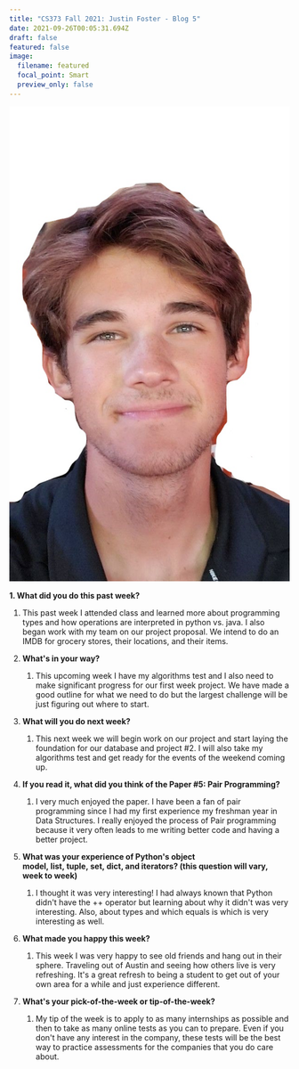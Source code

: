 ```yaml
---
title: "CS373 Fall 2021: Justin Foster - Blog 5"
date: 2021-09-26T00:05:31.694Z
draft: false
featured: false
image:
  filename: featured
  focal_point: Smart
  preview_only: false
---
```

![](selfie-2-_li.jpg)

 <!--StartFragment-->

   **1. What did you do this past week?**

1. This past week I attended class and learned more about programming types and how operations are interpreted in python vs. java. I also began work with my team on our project proposal. We intend to do an IMDB for grocery stores, their locations, and their items.
2. **What's in your way?**

   1. This upcoming week I have my algorithms test and I also need to make significant progress for our first week project. We have made a good outline for what we need to do but the largest challenge will be just figuring out where to start.
3. **What will you do next week?**

   1. This next week we will begin work on our project and start laying the foundation for our database and project #2. I will also take my algorithms test and get ready for the events of the weekend coming up. 
4. **If you read it, what did you think of the Paper #5: Pair Programming?**

   1. I very much enjoyed the paper. I have been a fan of pair programming since I had my first experience my freshman year in Data Structures.  I really enjoyed the process of Pair programming because it very often leads to me writing better code and having a better project.
5. **What was your experience of Python's object model, list, tuple, set, dict, and iterators? (this question will vary, week to week)**

   1. I thought it was very interesting! I had always known that Python didn't have the ++ operator but learning about why it didn't was very interesting. Also, about types and which equals is which is very interesting as well.
6. **What made you happy this week?**

   1. This week I was very happy to see old friends and hang out in their sphere. Traveling out of Austin and seeing how others live is very refreshing. It's a great refresh to being a student to get out of your own area for a while and just experience different.
7. **What's your pick-of-the-week or tip-of-the-week?**

   1. My tip of the week is to apply to as many internships as possible and then to take as many online tests as you can to prepare. Even if you don't have any interest in the company, these tests will be the best way to practice assessments for the companies that you do care about.

<!--EndFragment-->